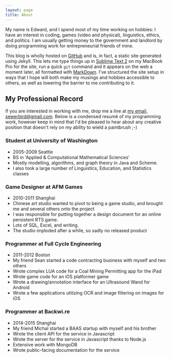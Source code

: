 ```yaml
---
layout: page
title: About
---
```


My name is Edward, and I spend most of my time working on hobbies: I have an interest in coding, games (video and physical), linguistics, ethics, and politics. I am usually getting money to the government and landlord by doing programming work for entrepreneurial friends of mine.

This blog is wholly hosted on [GitHub](http://github.com/Sewerbird/sewerbird.github.io) and is, in fact, a static site generated using Jekyll. This lets me type things up in [Sublime Text 2](http://sublimetext.com) on my MacBook Pro for the site, run a quick `git` command and it appears on the web a moment later, all formatted with [MarkDown](daringfireball.net/projects/markdown). I've structured the site setup in ways that I hope will both make my musings and hobbies accessible to others, as well as lowering the barrier to me contributing to it.

## My Professional Record

If you are interested in working with me, drop me a line at [my email, sewerbird@gmail.com](sewerbird@gmail.com). Below is a condensed resumé of my programming work, however keep in mind that I'd be pleased to hear about any creative position that doesn't rely on my ability to wield a paintbrush ;-)

### Student at University of Washington

- 2005-2009 Seattle
- BS in 'Applied & Computational Mathematical Sciences'
- Mostly modelling, algorithms, and graph theory in Java and Scheme. 
- I also took a large number of Linguistics, Education, and Statistics classes

### Game Designer at AFM Games

- 2010-2011 Shanghai
- Chinese art studio wanted to pivot to being a game studio, and brought me and several others onto the project
- I was responsible for putting together a design document for an online persistent RTS game. 
- Lots of SQL, Excel, and writing.
- The studio imploded after a while, so sadly no released product

### Programmer at Full Cycle Engineering

- 2011-2012 Boston
- My friend Sean started a code contracting business with myself and two others
- Wrote complex LUA code for a Coal Mining Permitting app for the iPad
- Wrote game code for an iOS platformer game
- Wrote a drawing/annotation interface for an Ultrasound Wand for Android
- Wrote a few applications utilizing OCR and image filtering on images for iOS

### Programmer at Backwi.re

- 2014-2015 Shanghai
- My friend Michal started a BAAS startup with myself and his brother
- Wrote the client API for the service in Javascript
- Wrote the server for the service in Javascript thanks to Node.js
- Extensive work with MongoDB
- Wrote public-facing documentation for the service
